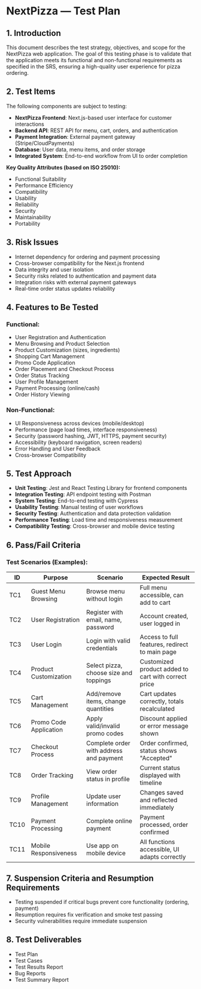 # NextPizza — Test Plan

## 1. Introduction
This document describes the test strategy, objectives, and scope for the NextPizza web application. The goal of this testing phase is to validate that the application meets its functional and non-functional requirements as specified in the SRS, ensuring a high-quality user experience for pizza ordering.

## 2. Test Items
The following components are subject to testing:
- **NextPizza Frontend**: Next.js-based user interface for customer interactions
- **Backend API**: REST API for menu, cart, orders, and authentication
- **Payment Integration**: External payment gateway (Stripe/CloudPayments)
- **Database**: User data, menu items, and order storage
- **Integrated System**: End-to-end workflow from UI to order completion

**Key Quality Attributes (based on ISO 25010):**
- Functional Suitability
- Performance Efficiency
- Compatibility
- Usability
- Reliability
- Security
- Maintainability
- Portability

## 3. Risk Issues
- Internet dependency for ordering and payment processing
- Cross-browser compatibility for the Next.js frontend
- Data integrity and user isolation
- Security risks related to authentication and payment data
- Integration risks with external payment gateways
- Real-time order status updates reliability

## 4. Features to Be Tested

### Functional:
- User Registration and Authentication
- Menu Browsing and Product Selection
- Product Customization (sizes, ingredients)
- Shopping Cart Management
- Promo Code Application
- Order Placement and Checkout Process
- Order Status Tracking
- User Profile Management
- Payment Processing (online/cash)
- Order History Viewing

### Non-Functional:
- UI Responsiveness across devices (mobile/desktop)
- Performance (page load times, interface responsiveness)
- Security (password hashing, JWT, HTTPS, payment security)
- Accessibility (keyboard navigation, screen readers)
- Error Handling and User Feedback
- Cross-browser Compatibility

## 5. Test Approach
- **Unit Testing**: Jest and React Testing Library for frontend components
- **Integration Testing**: API endpoint testing with Postman
- **System Testing**: End-to-end testing with Cypress
- **Usability Testing**: Manual testing of user workflows
- **Security Testing**: Authentication and data protection validation
- **Performance Testing**: Load time and responsiveness measurement
- **Compatibility Testing**: Cross-browser and mobile device testing

## 6. Pass/Fail Criteria

### Test Scenarios (Examples):

| ID  | Purpose | Scenario | Expected Result |
|-----|---------|----------|-----------------|
| TC1 | Guest Menu Browsing | Browse menu without login | Full menu accessible, can add to cart |
| TC2 | User Registration | Register with email, name, password | Account created, user logged in |
| TC3 | User Login | Login with valid credentials | Access to full features, redirect to main page |
| TC4 | Product Customization | Select pizza, choose size and toppings | Customized product added to cart with correct price |
| TC5 | Cart Management | Add/remove items, change quantities | Cart updates correctly, totals recalculated |
| TC6 | Promo Code Application | Apply valid/invalid promo codes | Discount applied or error message shown |
| TC7 | Checkout Process | Complete order with address and payment | Order confirmed, status shows "Accepted" |
| TC8 | Order Tracking | View order status in profile | Current status displayed with timeline |
| TC9 | Profile Management | Update user information | Changes saved and reflected immediately |
| TC10 | Payment Processing | Complete online payment | Payment processed, order confirmed |
| TC11 | Mobile Responsiveness | Use app on mobile device | All functions accessible, UI adapts correctly |

## 7. Suspension Criteria and Resumption Requirements
- Testing suspended if critical bugs prevent core functionality (ordering, payment)
- Resumption requires fix verification and smoke test passing
- Security vulnerabilities require immediate suspension

## 8. Test Deliverables
- Test Plan
- Test Cases
- Test Results Report
- Bug Reports
- Test Summary Report
